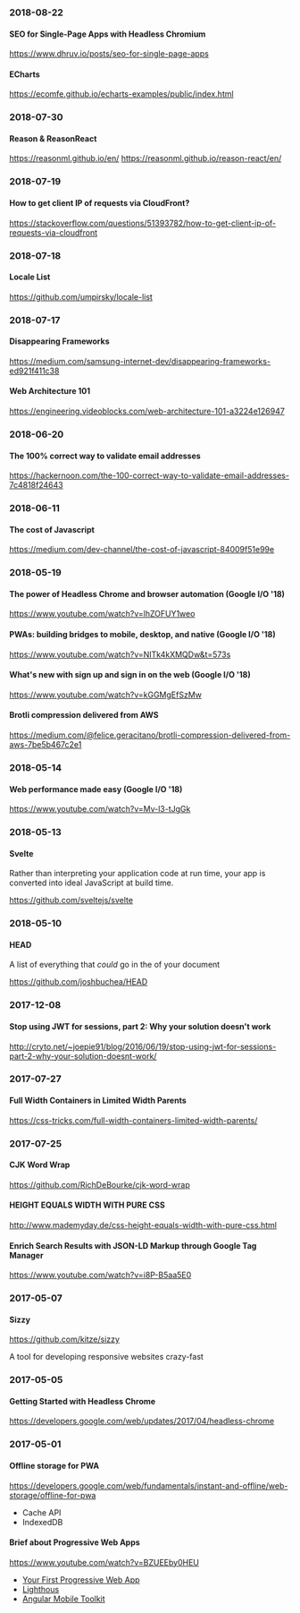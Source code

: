### 2018-08-22

#### SEO for Single-Page Apps with Headless Chromium

https://www.dhruv.io/posts/seo-for-single-page-apps

#### ECharts

https://ecomfe.github.io/echarts-examples/public/index.html


### 2018-07-30

#### Reason & ReasonReact

https://reasonml.github.io/en/
https://reasonml.github.io/reason-react/en/


### 2018-07-19

#### How to get client IP of requests via CloudFront?

https://stackoverflow.com/questions/51393782/how-to-get-client-ip-of-requests-via-cloudfront


### 2018-07-18

#### Locale List

https://github.com/umpirsky/locale-list


### 2018-07-17

#### Disappearing Frameworks

https://medium.com/samsung-internet-dev/disappearing-frameworks-ed921f411c38

#### Web Architecture 101

https://engineering.videoblocks.com/web-architecture-101-a3224e126947


### 2018-06-20

#### The 100% correct way to validate email addresses

https://hackernoon.com/the-100-correct-way-to-validate-email-addresses-7c4818f24643


### 2018-06-11

#### The cost of Javascript

https://medium.com/dev-channel/the-cost-of-javascript-84009f51e99e


### 2018-05-19

#### The power of Headless Chrome and browser automation (Google I/O '18)

https://www.youtube.com/watch?v=lhZOFUY1weo

#### PWAs: building bridges to mobile, desktop, and native (Google I/O '18)

https://www.youtube.com/watch?v=NITk4kXMQDw&t=573s

#### What's new with sign up and sign in on the web (Google I/O '18)

https://www.youtube.com/watch?v=kGGMgEfSzMw

#### Brotli compression delivered from AWS

https://medium.com/@felice.geracitano/brotli-compression-delivered-from-aws-7be5b467c2e1


### 2018-05-14

#### Web performance made easy (Google I/O '18)

https://www.youtube.com/watch?v=Mv-l3-tJgGk


### 2018-05-13

#### Svelte

Rather than interpreting your application code at run time, your app is converted into ideal JavaScript at build time.

https://github.com/sveltejs/svelte


### 2018-05-10

#### HEAD

A list of everything that *could* go in the <head> of your document

https://github.com/joshbuchea/HEAD


### 2017-12-08

#### Stop using JWT for sessions, part 2: Why your solution doesn't work

http://cryto.net/~joepie91/blog/2016/06/19/stop-using-jwt-for-sessions-part-2-why-your-solution-doesnt-work/


### 2017-07-27

#### Full Width Containers in Limited Width Parents

https://css-tricks.com/full-width-containers-limited-width-parents/


### 2017-07-25

#### CJK Word Wrap

https://github.com/RichDeBourke/cjk-word-wrap


#### HEIGHT EQUALS WIDTH WITH PURE CSS

http://www.mademyday.de/css-height-equals-width-with-pure-css.html


#### Enrich Search Results with JSON-LD Markup through Google Tag Manager

https://www.youtube.com/watch?v=i8P-B5aa5E0


### 2017-05-07

#### Sizzy

https://github.com/kitze/sizzy

A tool for developing responsive websites crazy-fast


### 2017-05-05

#### Getting Started with Headless Chrome

https://developers.google.com/web/updates/2017/04/headless-chrome


### 2017-05-01

#### Offline storage for PWA

https://developers.google.com/web/fundamentals/instant-and-offline/web-storage/offline-for-pwa

* Cache API
* IndexedDB

#### Brief about Progressive Web Apps

https://www.youtube.com/watch?v=BZUEEby0HEU

* [Your First Progressive Web App](https://developers.google.com/web/fundamentals/getting-started/codelabs/your-first-pwapp/)
* [Lighthous](https://developers.google.com/web/tools/lighthouse/)
* [Angular Mobile Toolkit](https://github.com/angular/mobile-toolkit)
